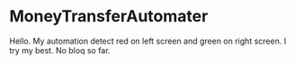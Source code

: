 # MoneyTransferAutomater
Hello.  My automation detect red on left screen and green on right screen.  I try my best.  No bloq so far.
